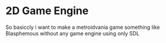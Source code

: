 # 2D Game Engine
So basiccly i want to make a metroidvania game something like Blasphemous without any game engine using only SDL
